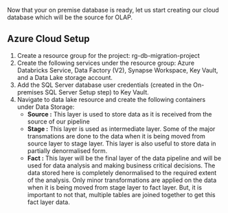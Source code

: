 
Now that your on premise database is ready, let us start creating our cloud database which will be the source for OLAP.

## Azure Cloud Setup
1. Create a resource group for the project: rg-db-migration-project
2. Create the following services under the resource group: Azure Databricks Service, Data Factory (V2), Synapse Workspace, Key Vault, and a Data Lake storage account. <Image>
3. Add the SQL Server database user credentials (created in the On-premises SQL Server Setup step) to Key Vault.
4. Navigate to data lake resource and create the following containers under Data Storage:
   - **Source :** This layer is used to store data as it is received from the source of our pipeline
   - **Stage :** This layer is used as intermediate layer. Some of the major transmations are done to the data when it is being moved from source layer to stage layer. This layer is also useful to store data in partially denormalised form.
   - **Fact :** This layer will be the final layer of the data pipeline and will be used for data analysis and making business critical decisions. The data stored here is completely denormalised to the required extent of the analysis. Only minor transformations are applied on the data when it is being moved from stage layer to fact layer. But, it is important to not that, multiple tables are joined together to get this fact layer data.
